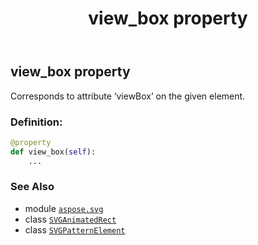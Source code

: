 ﻿---
title: view_box property
second_title: Aspose.SVG for Python via .NET API References
description: 
type: docs
weight: 950
url: /python-net/aspose.svg/svgpatternelement/view_box/
is_root: false
---

## view_box property


Corresponds to attribute ‘viewBox’ on the given element.
### Definition:
```python
@property
def view_box(self):
    ...
```

### See Also
* module [`aspose.svg`](../../)
* class [`SVGAnimatedRect`](/svg/python-net/aspose.svg.datatypes/svganimatedrect)
* class [`SVGPatternElement`](/svg/python-net/aspose.svg/svgpatternelement)
